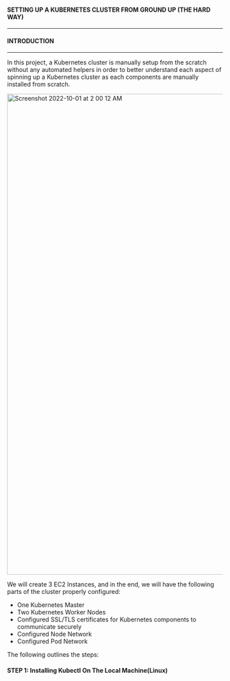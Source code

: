 #### SETTING UP A KUBERNETES CLUSTER FROM GROUND UP (THE HARD WAY)

---------------------------------------------------
#### INTRODUCTION

---------------------------------------------------
In this project, a Kubernetes cluster is manually setup from the scratch without any automated helpers in order to better understand each aspect of spinning up a Kubernetes cluster as each components are manually installed from scratch.

<img width="1123" alt="Screenshot 2022-10-01 at 2 00 12 AM" src="https://user-images.githubusercontent.com/105562242/193351690-ea15b16f-5746-41ae-9801-4c40ab6b9b01.png">

We will create 3 EC2 Instances, and in the end, we will have the following parts of the cluster properly configured:

* One Kubernetes Master
* Two Kubernetes Worker Nodes
* Configured SSL/TLS certificates for Kubernetes components to communicate securely
* Configured Node Network
* Configured Pod Network

The following outlines the steps:

#### STEP 1: Installing Kubectl On The Local Machine(Linux)
